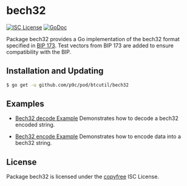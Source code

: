 # bech32

[![ISC License](http://img.shields.io/badge/license-ISC-blue.svg)](http://copyfree.org)
[![GoDoc](https://godoc.org/github.com/p9c/pod/btcutil/bech32?status.png)](http://godoc.org/github.com/p9c/pod/btcutil/bech32)

Package bech32 provides a Go implementation of the bech32 format specified in [BIP 173](https://github.com/bitcoin/bips/blob/master/bip-0173.mediawiki). Test vectors from BIP 173 are added to ensure compatibility with the BIP.

## Installation and Updating

```bash
$ go get -u github.com/p9c/pod/btcutil/bech32
```

## Examples

- [Bech32 decode Example](http://godoc.org/github.com/p9c/pod/btcutil/bech32#example-Bech32Decode)
  Demonstrates how to decode a bech32 encoded string.

- [Bech32 encode Example](http://godoc.org/github.com/p9c/pod/btcutil/bech32#example-BechEncode)
  Demonstrates how to encode data into a bech32 string.

## License

Package bech32 is licensed under the [copyfree](http://copyfree.org) ISC License.
